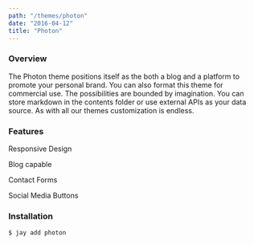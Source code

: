 ```yaml
---
path: "/themes/photon"
date: "2016-04-12"
title: "Photon"
---
```


### Overview
The Photon theme positions itself as the both a blog and a platform to promote your personal brand. You can also format this theme for commercial use. The possibilities are bounded by imagination. You can store markdown in the contents folder or use external APIs as your data source. As with all our themes customization is endless.

### Features
Responsive Design

Blog capable

Contact Forms

Social Media Buttons

### Installation
`$ jay add photon`
